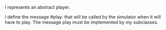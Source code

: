 I represents an abstract player.

I define the message #play: that will be called by the simulator when it will have to play.
The message play must be implemented by my subclasses.